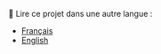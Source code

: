 📖 Lire ce projet dans une autre langue :

- [Français](docs/fr/README.md)
- [English](docs/en/README.md)
